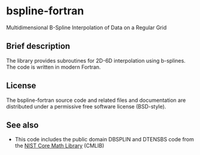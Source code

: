 bspline-fortran
============

Multidimensional B-Spline Interpolation of Data on a Regular Grid

Brief description
---------------

The library provides subroutines for 2D-6D interpolation using b-splines. The code is written in modern Fortran.

License
--------

The bspline-fortran source code and related files and documentation are distributed under a permissive free software license (BSD-style).

See also
---------------

* This code includes the public domain DBSPLIN and DTENSBS code from the [NIST Core Math Library](http://www.nist.gov/itl/math/mcsd-software.cfm) (CMLIB)

